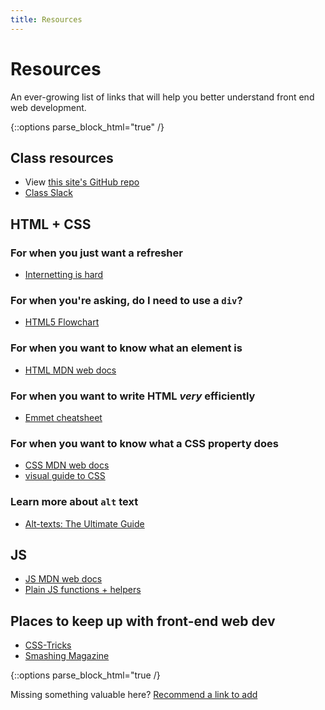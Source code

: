 ```yaml
---
title: Resources
---
```


Resources
=========

An ever-growing list of links that will help you better understand front end web development.

{::options parse_block_html="true" /}
<section class="content-wrapper resources-wrapper">

## Class resources
- View [this site's GitHub repo](https://github.com/mica-web/mica-web.github.io)
- [Class Slack](https://mica-web.slack.com/)


## HTML + CSS
### For when you just want a refresher
- [Internetting is hard](https://internetingishard.com/)

### For when you're asking, do I need to use a `div`?
- [HTML5 Flowchart](http://html5doctor.com/resources/#flowchart)

### For when you want to know what an element is
- [HTML MDN web docs](https://developer.mozilla.org/en-US/docs/Web/HTML)

### For when you want to write HTML _very_ efficiently
- [Emmet cheatsheet](https://docs.emmet.io/cheat-sheet/)

### For when you want to know what a CSS property does
- [CSS MDN web docs](https://developer.mozilla.org/en-US/docs/Web/CSS/Reference)
- [visual guide to CSS](https://cssreference.io/)

### Learn more about `alt` text
- [Alt-texts: The Ultimate Guide](https://axesslab.com/alt-texts/)

## JS
- [JS MDN web docs](https://developer.mozilla.org/en-US/docs/Web/JavaScript/Reference)
- [Plain JS functions + helpers](https://plainjs.com/javascript/)

## Places to keep up with front-end web dev
- [CSS-Tricks](https://css-tricks.com/)
- [Smashing Magazine](https://www.smashingmagazine.com/)
</section>

{::options parse_block_html="true /}
<section>

Missing something valuable here? [Recommend a link to add](https://docs.google.com/forms/d/e/1FAIpQLSf2-KRgUXrvHxcMMF_4gpTvZaakvQ7xM3OK_UGYc0_pOy5dHw/viewform?usp=sf_link)

</section>
